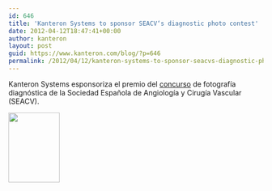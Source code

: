 ```yaml
---
id: 646
title: 'Kanteron Systems to sponsor SEACV‘s diagnostic photo contest'
date: 2012-04-12T18:47:41+00:00
author: kanteron
layout: post
guid: https://www.kanteron.com/blog/?p=646
permalink: /2012/04/12/kanteron-systems-to-sponsor-seacvs-diagnostic-photo-contest/
---
```

<p title="https://www.seacv.es/becas_premios/2012.php">
  Kanteron Systems esponsoriza el premio del <a title="https://www.seacv.es/becas_premios/2012.php" href="https://www.seacv.es/becas_premios/2012.php" target="_blank">concurso</a> de fotografía diagnóstica de la Sociedad Española de Angiología y Cirugía Vascular (SEACV).
</p>

<img class="aligncenter" title="poster" src="https://www.seacv.es/imagenes/becas_premios/I_CF_CDVI.jpg" alt="" width="101" height="138" />